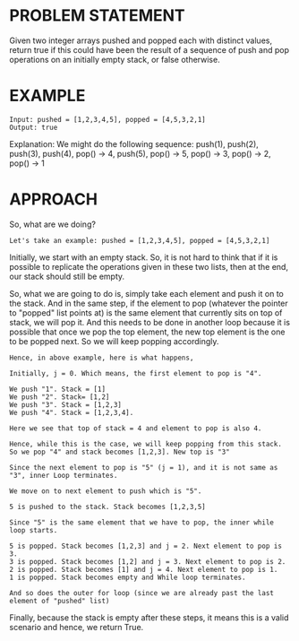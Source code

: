 # PROBLEM STATEMENT

Given two integer arrays pushed and popped each with distinct values, return true if this could have been the result of a sequence of push and pop operations on an initially empty stack, or false otherwise.

# EXAMPLE

    Input: pushed = [1,2,3,4,5], popped = [4,5,3,2,1]
    Output: true

Explanation: We might do the following sequence:
push(1), push(2), push(3), push(4),
pop() -> 4,
push(5),
pop() -> 5, pop() -> 3, pop() -> 2, pop() -> 1

# APPROACH

So, what are we doing? 

	Let's take an example: pushed = [1,2,3,4,5], popped = [4,5,3,2,1]
	
Initially, we start with an empty stack. So, it is not hard to think that if it is possible to replicate the operations given in these two lists, then at the end, our stack should still be empty.

So, what we are going to do is, simply take each element and push it on to the stack. And in the same step, if the element to pop (whatever the pointer to "popped" list points at) is the same element that currently sits on top of stack, we will pop it. And this needs to be done in another loop because it is possible that once we pop the top element, the new top element is the one to be popped next. So we will keep popping accordingly.

	Hence, in above example, here is what happens,
	
	Initially, j = 0. Which means, the first element to pop is "4".
	
	We push "1". Stack = [1] 
	We push "2". Stack= [1,2]
	We push "3". Stack = [1,2,3]
	We push "4". Stack = [1,2,3,4]. 
	
	Here we see that top of stack = 4 and element to pop is also 4.
	
	Hence, while this is the case, we will keep popping from this stack.
	So we pop "4" and stack becomes [1,2,3]. New top is "3"
	
	Since the next element to pop is "5" (j = 1), and it is not same as "3", inner Loop terminates.
	
	We move on to next element to push which is "5".
	
	5 is pushed to the stack. Stack becomes [1,2,3,5]
	
	Since "5" is the same element that we have to pop, the inner while loop starts.
	
	5 is popped. Stack becomes [1,2,3] and j = 2. Next element to pop is 3.
	3 is popped. Stack becomes [1,2] and j = 3. Next element to pop is 2.
	2 is popped. Stack becomes [1] and j = 4. Next element to pop is 1.
	1 is popped. Stack becomes empty and While loop terminates.
	
	And so does the outer for loop (since we are already past the last element of "pushed" list)
	
Finally, because the stack is empty after these steps, it means this is a valid scenario and hence, we return True.